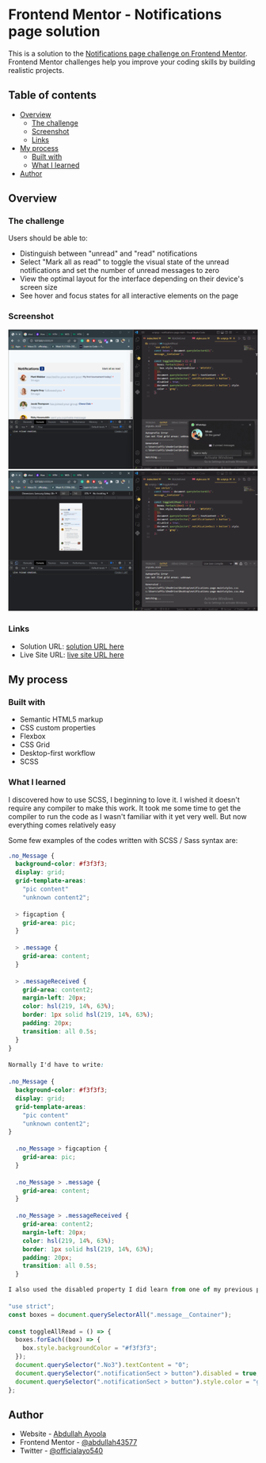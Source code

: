 # Frontend Mentor - Notifications page solution

This is a solution to the [Notifications page challenge on Frontend Mentor](https://www.frontendmentor.io/challenges/notifications-page-DqK5QAmKbC). Frontend Mentor challenges help you improve your coding skills by building realistic projects.

## Table of contents

- [Overview](#overview)
  - [The challenge](#the-challenge)
  - [Screenshot](#screenshot)
  - [Links](#links)
- [My process](#my-process)
  - [Built with](#built-with)
  - [What I learned](#what-i-learned)
- [Author](#author)

## Overview

### The challenge

Users should be able to:

- Distinguish between "unread" and "read" notifications
- Select "Mark all as read" to toggle the visual state of the unread notifications and set the number of unread messages to zero
- View the optimal layout for the interface depending on their device's screen size
- See hover and focus states for all interactive elements on the page

### Screenshot

![screenshot1](./design/Screenshot_14.png)
![screenshot1](./design/Screenshot_15.png)

### Links

- Solution URL: [solution URL here](https://your-solution-url.com)
- Live Site URL: [live site URL here](https://notificationspages.netlify.app/)

## My process

### Built with

- Semantic HTML5 markup
- CSS custom properties
- Flexbox
- CSS Grid
- Desktop-first workflow
- SCSS

### What I learned

I discovered how to use SCSS, I beginning to love it. I wished it doesn't require any compiler to make this work. It took me some time to get the compiler to run the code as I wasn't familiar with it yet very well. But now everything comes relatively easy

Some few examples of the codes written with SCSS / Sass syntax are:

```css
.no_Message {
  background-color: #f3f3f3;
  display: grid;
  grid-template-areas:
    "pic content"
    "unknown content2";

  > figcaption {
    grid-area: pic;
  }

  > .message {
    grid-area: content;
  }

  > .messageReceived {
    grid-area: content2;
    margin-left: 20px;
    color: hsl(219, 14%, 63%);
    border: 1px solid hsl(219, 14%, 63%);
    padding: 20px;
    transition: all 0.5s;
  }
}

Normally I'd have to write:

.no_Message {
  background-color: #f3f3f3;
  display: grid;
  grid-template-areas:
    "pic content"
    "unknown content2";
}

  .no_Message > figcaption {
    grid-area: pic;
  }

  .no_Message > .message {
    grid-area: content;
  }

  .no_Message > .messageReceived {
    grid-area: content2;
    margin-left: 20px;
    color: hsl(219, 14%, 63%);
    border: 1px solid hsl(219, 14%, 63%);
    padding: 20px;
    transition: all 0.5s;
  }
```

```js
I also used the disabled property I did learn from one of my previous projects

"use strict";
const boxes = document.querySelectorAll(".message__Container");

const toggleAllRead = () => {
  boxes.forEach((box) => {
    box.style.backgroundColor = "#f3f3f3";
  });
  document.querySelector(".No3").textContent = "0";
  document.querySelector(".notificationSect > button").disabled = true;
  document.querySelector(".notificationSect > button").style.color = "gray";
};
```

## Author

- Website - [Abdullah Ayoola](https://github.com/abdullah43577)
- Frontend Mentor - [@abdullah43577](https://www.frontendmentor.io/profile/abdullah43577)
- Twitter - [@officialayo540](https://twitter.com/officialayo540)
